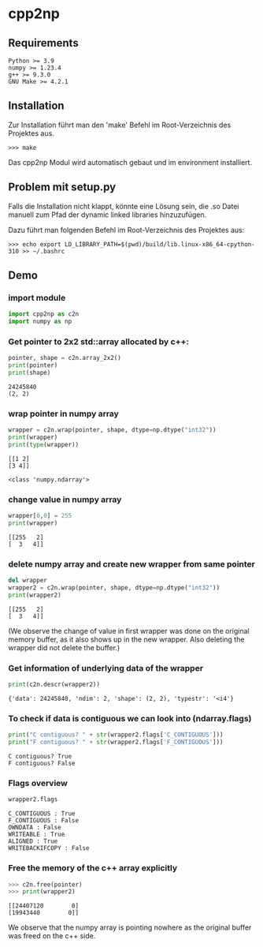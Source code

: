 # cpp2np

## Requirements
    Python >= 3.9
    numpy >= 1.23.4
    g++ >= 9.3.0
    GNU Make >= 4.2.1

## Installation

Zur Installation führt man den 'make' Befehl im Root-Verzeichnis des Projektes aus.

    >>> make

Das cpp2np Modul wird automatisch gebaut und im environment installiert.
    
## Problem mit setup.py

Falls die Installation nicht klappt, könnte eine Lösung sein, die .so Datei manuell zum Pfad
der dynamic linked libraries hinzuzufügen.

Dazu führt man folgenden Befehl im Root-Verzeichnis des Projektes aus:

    >>> echo export LD_LIBRARY_PATH=$(pwd)/build/lib.linux-x86_64-cpython-310 >> ~/.bashrc

## Demo

### import module

```python
import cpp2np as c2n
import numpy as np
```

### Get pointer to 2x2 std::array allocated by c++:

```python
pointer, shape = c2n.array_2x2()
print(pointer)
print(shape)
```
    24245840
    (2, 2)

### wrap pointer in numpy array

```python
wrapper = c2n.wrap(pointer, shape, dtype=np.dtype("int32"))
print(wrapper)
print(type(wrapper))
```

    [[1 2]
    [3 4]]
    
    <class 'numpy.ndarray'>

### change value in numpy array

```python
wrapper[0,0] = 255
print(wrapper)
```

    [[255   2]
    [  3   4]]

### delete numpy array and create new wrapper from same pointer

```python
del wrapper
wrapper2 = c2n.wrap(pointer, shape, dtype=np.dtype("int32"))
print(wrapper2)
```

    [[255   2]
    [  3   4]]

(We observe the change of value in first wrapper was done on the original memory buffer,
as it also shows up in the new wrapper. Also deleting the wrapper did not delete the buffer.)


### Get information of underlying data of the wrapper

```python
print(c2n.descr(wrapper2))
```

    {'data': 24245840, 'ndim': 2, 'shape': (2, 2), 'typestr': '<i4'}

### To check if data is contiguous we can look into (ndarray.flags)

```python
print("C contiguous? " + str(wrapper2.flags['C_CONTIGUOUS']))
print("F contiguous? " + str(wrapper2.flags['F_CONTIGUOUS']))
```

    C contiguous? True
    F contiguous? False
    
    
### Flags overview

```python
wrapper2.flags
```

    C_CONTIGUOUS : True
    F_CONTIGUOUS : False
    OWNDATA : False
    WRITEABLE : True
    ALIGNED : True
    WRITEBACKIFCOPY : False

### Free the memory of the c++ array explicitly

```python
>>> c2n.free(pointer)
>>> print(wrapper2)
```

    [[24407120        0]
    [19943440        0]]

We observe that the numpy array is pointing nowhere as the original buffer was freed on the c++ side.